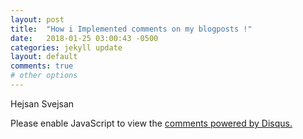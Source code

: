 ```yaml
---
layout: post
title:  "How i Implemented comments on my blogposts !"
date:   2018-01-25 03:00:43 -0500
categories: jekyll update
layout: default
comments: true
# other options
---
```

Hejsan Svejsan
<head>
<title>How i Implemented comments on my blogposts !</title>
<meta property="og:title" content="How i Implemented comments on my blogposts !" />
<meta property="og:type" content="blogposts" />
<meta property="og:url" content="https://zissedisse.github.io/jekyll/update/2018/01/25/how-i-implemented-my-blogpost.html" />
</head>

<div id="disqus_thread"></div>
<script>

(function() { // DON'T EDIT BELOW THIS LINE
var d = document, s = d.createElement('script');
s.src = 'https://http-assignment1-martina261482-codeanyapp-com-4000.disqus.com/embed.js';
s.setAttribute('data-timestamp', +new Date());
(d.head || d.body).appendChild(s);
})();
</script>
<noscript>Please enable JavaScript to view the <a href="https://disqus.com/?ref_noscript">comments powered by Disqus.</a></noscript>